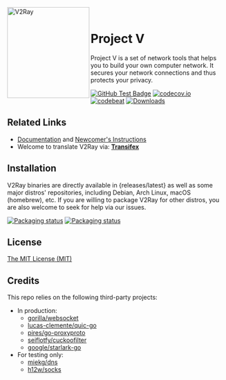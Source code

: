 <div>
<img width="190" height="210" align="left"  src="https://raw.githubusercontent.com/v2fly/v2fly-github-io/master/docs/.vuepress/public/readme-logo.png" alt="V2Ray"/>
<br>
<h1>Project V</h1> 
<p>Project V is a set of network tools that helps you to build your own computer network.
It secures your network connections and thus protects your privacy.</p>
</div>

[![GitHub Test Badge](https://github.com/v2fly/v2ray-core/workflows/Test/badge.svg)](https://github.com/v2fly/v2ray-core/actions)
[![codecov.io](https://codecov.io/gh/v2fly/v2ray-core/branch/master/graph/badge.svg?branch=master)](https://codecov.io/gh/v2fly/v2ray-core?branch=master)
[![codebeat](https://goreportcard.com/badge/github.com/v2fly/v2ray-core)](https://goreportcard.com/report/github.com/v2fly/v2ray-core)
[![Downloads](https://img.shields.io/github/downloads/v2fly/v2ray-core/total.svg)]()

## Related Links
 - [Documentation](https://www.v2fly.org/) and [Newcomer's Instructions](https://www.v2fly.org/guide/start.html)
 - Welcome to translate V2Ray via: **[Transifex](https://www.transifex.com/v2fly/public/)**

## Installation

V2Ray binaries are directly available in {releases/latest} as well as some major distros' repositories, including Debian, Arch Linux, macOS (homebrew), etc. If you are willing to package V2Ray for other distros, you are also welcome to seek for help via our issues.

[![Packaging status](https://repology.org/badge/vertical-allrepos/v2ray.svg)](https://repology.org/project/v2ray/versions)
[![Packaging status](https://repology.org/badge/vertical-allrepos/v2ray-core.svg)](https://repology.org/project/v2ray-core/versions)

## License

[The MIT License (MIT)](https://raw.githubusercontent.com/v2fly/v2ray-core/master/LICENSE)

## Credits

This repo relies on the following third-party projects:

- In production:
  - [gorilla/websocket](https://github.com/gorilla/websocket)
  - [lucas-clemente/quic-go](https://github.com/lucas-clemente/quic-go)
  - [pires/go-proxyproto](https://github.com/pires/go-proxyproto)
  - [seiflotfy/cuckoofilter](https://github.com/seiflotfy/cuckoofilter)
  - [google/starlark-go](https://github.com/google/starlark-go)
- For testing only:
  - [miekg/dns](https://github.com/miekg/dns)
  - [h12w/socks](https://github.com/h12w/socks)
